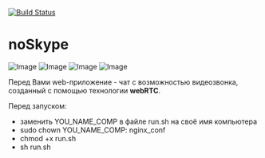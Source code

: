 [![Build Status](https://travis-ci.com/AlexeyDer/noSkype.svg?branch=release)](https://travis-ci.com/AlexeyDer/noSkype)
# noSkype
![Image](https://hsto.org/webt/5b/22/62/5b2262cea66f9381421890.png)
![Image](https://cdn.iconscout.com/icon/free/png-256/gradle-3-1175026.png)
![Image](https://www.matt-thornton.net/wordpress/wp-content/uploads/0dd7193f-e747-4a15-b797-818b9fac3656-mysql.png)
![Image](https://d1q6f0aelx0por.cloudfront.net/product-logos/644d2f15-c5db-4731-a353-ace6235841fa-registry.png)

Перед Вами web-приложение - чат с возможностью видеозвонка, созданный с помощью технологии **webRTC**.

Перед запуском:
- заменить YOU_NAME_COMP в файле run.sh на своё имя компьютера
- sudo chown YOU_NAME_COMP: nginx_conf
- chmod +x run.sh
- sh run.sh
